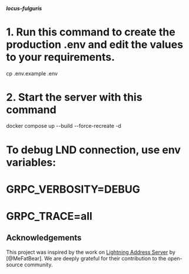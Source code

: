 ##### locus-fulguris #####

# 1. Run this command to create the production .env and edit the values to your requirements.
cp .env.example .env

# 2. Start the server with this command
docker compose up --build --force-recreate -d

# To debug LND connection, use env variables:
# GRPC_VERBOSITY=DEBUG
# GRPC_TRACE=all

## Acknowledgements
This project was inspired by the work on [Lightning Address Server](https://github.com/mefatbear/lightning-address-nodejs) by [@MeFatBear]. We are deeply grateful for their contribution to the open-source community.